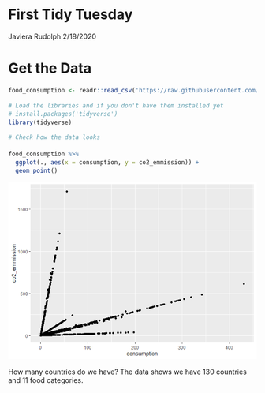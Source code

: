 First Tidy Tuesday
================
Javiera Rudolph
2/18/2020

# Get the Data

``` r
food_consumption <- readr::read_csv('https://raw.githubusercontent.com/rfordatascience/tidytuesday/master/data/2020/2020-02-18/food_consumption.csv')
```

``` r
# Load the libraries and if you don't have them installed yet
# install.packages('tidyverse')
library(tidyverse)
```

``` r
# Check how the data looks

food_consumption %>%
  ggplot(., aes(x = consumption, y = co2_emmission)) +
  geom_point()
```

![](20200218_first_tuesday_files/figure-gfm/unnamed-chunk-3-1.png)<!-- -->

How many countries do we have? The data shows we have 130 countries and
11 food categories.
